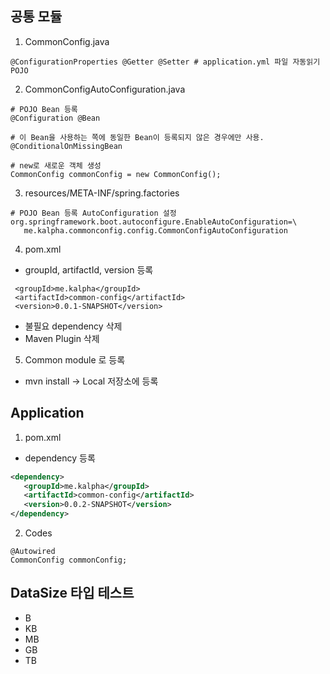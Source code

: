 ## 공통 모듈
1. CommonConfig.java
```text
@ConfigurationProperties @Getter @Setter # application.yml 파일 자동읽기 POJO
```
2. CommonConfigAutoConfiguration.java
```text   
# POJO Bean 등록
@Configuration @Bean 

# 이 Bean을 사용하는 쪽에 동일한 Bean이 등록되지 않은 경우에만 사용.
@ConditionalOnMissingBean

# new로 새로운 객체 생성
CommonConfig commonConfig = new CommonConfig();
```
3. resources/META-INF/spring.factories
```properties
# POJO Bean 등록 AutoConfiguration 설정
org.springframework.boot.autoconfigure.EnableAutoConfiguration=\
   me.kalpha.commonconfig.config.CommonConfigAutoConfiguration
```
4. pom.xml
* groupId, artifactId, version 등록
```text
 <groupId>me.kalpha</groupId>
 <artifactId>common-config</artifactId>
 <version>0.0.1-SNAPSHOT</version>
```
* 불필요 dependency 삭제
* Maven Plugin 삭제
5. Common module 로 등록
* mvn install -> Local 저장소에 등록

## Application
1. pom.xml
* dependency 등록
```xml
<dependency>
   <groupId>me.kalpha</groupId>
   <artifactId>common-config</artifactId>
   <version>0.0.2-SNAPSHOT</version>
</dependency>
```   
2. Codes
```text
@Autowired
CommonConfig commonConfig;
```

## DataSize 타입 테스트
* B 
* KB
* MB
* GB
* TB
